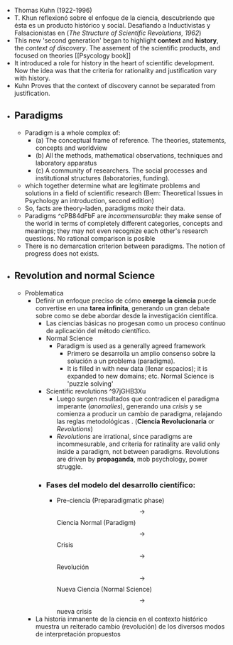   * Thomas Kuhn (1922-1996)
  * T. Khun reflexionó sobre el enfoque de la ciencia, descubriendo que ésta es un producto histórico y social. Desafiando a Inductivistas y Falsacionistas en (*The Structure of Scientific Revolutions, 1962*)
  * This new 'second generation' began to highlight **context** and **history**, the *context of discovery*. The assement of the scientific products, and focused on theories  [[Psycology book]]
  * It introduced a role for history in the heart of scientific development. Now the idea was that the criteria for rationality and justification vary with history.
  * Kuhn Proves that the context of discovery cannot be separated from justification.
  * ## Paradigms
    * Paradigm is a whole complex of:
      * (a) The conceptual frame of reference. The theories, statements, concepts and worldview
      * (b) All the methods, mathematical observations, techniques and laboratory apparatus
      * (c) A community of researchers. The social processes and institutional structures (laboratories, funding).
    * which together determine what are legitimate problems and solutions in a field of scientific research (Bem: Theoretical Issues in Psychology an introduction, second edition)
    * So, facts are theory-laden, paradigms *make* their data.
    * Paradigms ^cPB84dFbF are *incommensurable*: they make sense of the world in terms of completely different categories, concepts and meanings; they may not even recognize each other's research questions. No rational comparison is posible
    * There is no demarcation criterion between paradigms. The notion of progress does not exists.
  * ## Revolution and normal Science
    * Problematica
      * Definir un enfoque preciso de cómo **emerge la ciencia** puede convertise en una **tarea infinita**, generando un gran debate sobre como se debe abordar desde la investigación cientifíca.
        * Las ciencias básicas no progesan como un proceso continuo de aplicación del método científico.
        * Normal Science
          * Paradigm is used as a generally agreed framework
            * Primero se desarrolla un amplio consenso sobre la solución a un problema (paradigma).
            * It is filled in with new data (llenar espacios); it is expanded to new domains; etc. Normal Science is  'puzzle solving'
        * Scientific revolutions ^97jGHB3Xu
          * Luego surgen resultados que contradicen el paradigma imperante (*anomalies*), generando una *crisis* y se comienza a producir un cambio de paradigma, relajando las reglas metodológicas . (**Ciencia Revolucionaria** or *Revolutions*)
          * *Revolutions* are irrational, since paradigms are incommesurable, and criteria for ratinality are valid only inside a paradigm, not between paradigms. Revolutions are driven by **propaganda**, mob psychology, power struggle.
        * ### Fases del modelo del desarrollo científico:
          * Pre-ciencia (Preparadigmatic phase)$$\rightarrow$$ Ciencia Normal (Paradigm)$$\rightarrow$$ Crisis $$\rightarrow$$ Revolución $$\rightarrow$$ Nueva Ciencia (Normal Science)$$\rightarrow$$ nueva crisis
      * La historia inmanente de la ciencia en el contexto histórico muestra un reiterado cambio (revolución) de los diversos modos de interpretación propuestos